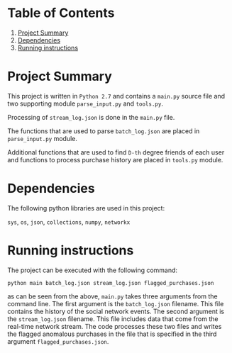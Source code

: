 # Table of Contents
1. [Project Summary](README.md#project-summary)
2. [Dependencies](README.md#dependencies)
3. [Running instructions](README.md#running-instructions)


# Project Summary
This project is written in `Python 2.7` and contains a `main.py` source file and two supporting module `parse_input.py` and `tools.py`. 

Processing of `stream_log.json` is done in the `main.py` file.

The functions that are used to parse `batch_log.json` are placed in `parse_input.py` module.

Additional functions that are used to find `D-th` degree friends of each user and functions to process purchase history are placed in `tools.py` module.


# Dependencies
The following python libraries are used in this project:

`sys`, `os`, `json`, `collections`, `numpy`, `networkx`


# Running instructions
The project can be executed with the following command:

```
python main batch_log.json stream_log.json flagged_purchases.json
```

as can be seen from the above, `main.py` takes three arguments from the command line. The first argument is the `batch_log.json` filename. This file contains the history of the social network events. The second argument is the `stream_log.json` filename. This file includes data that come from the real-time network stream. The code processes these two files and writes the flagged anomalous purchases in the file that is specified in the third argument `flagged_purchases.json`.
